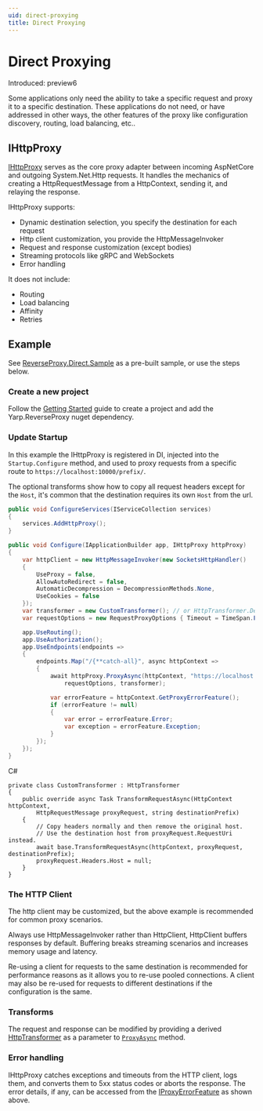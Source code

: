 ```yaml
---
uid: direct-proxying
title: Direct Proxying
---
```


# Direct Proxying

Introduced: preview6

Some applications only need the ability to take a specific request and proxy it to a specific destination. These applications do not need, or have addressed in other ways, the other features of the proxy like configuration discovery, routing, load balancing, etc..

## IHttpProxy

[IHttpProxy](xref:Yarp.ReverseProxy.Service.Proxy.IHttpProxy) serves as the core proxy adapter between incoming AspNetCore and outgoing System.Net.Http requests. It handles the mechanics of creating a HttpRequestMessage from a HttpContext, sending it, and relaying the response.

IHttpProxy supports:
- Dynamic destination selection, you specify the destination for each request
- Http client customization, you provide the HttpMessageInvoker
- Request and response customization (except bodies)
- Streaming protocols like gRPC and WebSockets
- Error handling

It does not include:
- Routing
- Load balancing
- Affinity
- Retries

## Example

See [ReverseProxy.Direct.Sample](https://github.com/microsoft/reverse-proxy/tree/release/docs/samples/ReverseProxy.Direct.Sample) as a pre-built sample, or use the steps below.

### Create a new project

Follow the [Getting Started](xref:getting_started) guide to create a project and add the Yarp.ReverseProxy nuget dependency.

### Update Startup

In this example the IHttpProxy is registered in DI, injected into the `Startup.Configure` method, and used to proxy requests from a specific route to `https://localhost:10000/prefix/`.

The optional transforms show how to copy all request headers except for the `Host`, it's common that the destination requires its own `Host` from the url.

```C#
public void ConfigureServices(IServiceCollection services)
{
    services.AddHttpProxy();
}

public void Configure(IApplicationBuilder app, IHttpProxy httpProxy)
{
    var httpClient = new HttpMessageInvoker(new SocketsHttpHandler()
    {
        UseProxy = false,
        AllowAutoRedirect = false,
        AutomaticDecompression = DecompressionMethods.None,
        UseCookies = false
    });
    var transformer = new CustomTransformer(); // or HttpTransformer.Default;
    var requestOptions = new RequestProxyOptions { Timeout = TimeSpan.FromSeconds(100) };

    app.UseRouting();
    app.UseAuthorization();
    app.UseEndpoints(endpoints =>
    {
        endpoints.Map("/{**catch-all}", async httpContext =>
        {
            await httpProxy.ProxyAsync(httpContext, "https://localhost:10000/", httpClient,
                requestOptions, transformer);

            var errorFeature = httpContext.GetProxyErrorFeature();
            if (errorFeature != null)
            {
                var error = errorFeature.Error;
                var exception = errorFeature.Exception;
            }
        });
    });
}
```
C#
```
private class CustomTransformer : HttpTransformer
{
    public override async Task TransformRequestAsync(HttpContext httpContext,
        HttpRequestMessage proxyRequest, string destinationPrefix)
    {
        // Copy headers normally and then remove the original host.
        // Use the destination host from proxyRequest.RequestUri instead.
        await base.TransformRequestAsync(httpContext, proxyRequest, destinationPrefix);
        proxyRequest.Headers.Host = null;
    }
}
```

### The HTTP Client

The http client may be customized, but the above example is recommended for common proxy scenarios.

Always use HttpMessageInvoker rather than HttpClient, HttpClient buffers responses by default. Buffering breaks streaming scenarios and increases memory usage and latency.

Re-using a client for requests to the same destination is recommended for performance reasons as it allows you to re-use pooled connections. A client may also be re-used for requests to different destinations if the configuration is the same.

### Transforms

The request and response can be modified by providing a derived [HttpTransformer](xref:Yarp.ReverseProxy.Service.Proxy.HttpTransformer) as a parameter to [`ProxyAsync`](xref:Yarp.ReverseProxy.Service.Proxy.IHttpProxy) method.

### Error handling

IHttpProxy catches exceptions and timeouts from the HTTP client, logs them, and converts them to 5xx status codes or aborts the response. The error details, if any, can be accessed from the [IProxyErrorFeature](xref:Yarp.ReverseProxy.Service.Proxy.IProxyErrorFeature) as shown above.

